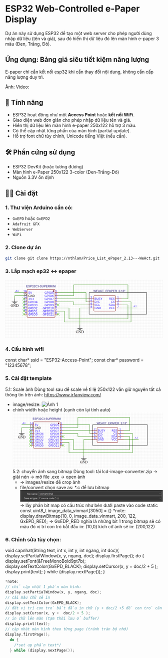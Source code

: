 # ESP32 Web-Controlled e-Paper Display

Dự án này sử dụng ESP32 để tạo một web server cho phép người dùng nhập dữ liệu (tên và giá), sau đó hiển thị dữ liệu đó lên màn hình e-paper 3 màu (Đen, Trắng, Đỏ).
## Ứng dụng: Bảng giá siêu tiết kiệm năng lượng
E-paper chỉ cần kết nối esp32 khi cần thay đổi nội dung, không cần cấp năng lượng duy trì.

Ảnh:
Video:

## 🚀 Tính năng

- ESP32 hoạt động như một **Access Point** hoặc **kết nối WiFi**.
- Giao diện web đơn giản cho phép nhập dữ liệu tên và giá.
- Hiển thị dữ liệu lên màn hình e-paper 250x122 hỗ trợ 3 màu.
- Có thể cập nhật từng phần của màn hình (partial update).
- Hỗ trợ font chữ tùy chỉnh, Unicode tiếng Việt (nếu cần).

## 🛠 Phần cứng sử dụng

- ESP32 DevKit (hoặc tương đương)
- Màn hình e-Paper 250x122 3-color (Đen-Trắng-Đỏ)
- Nguồn 3.3V ổn định

## 🧑‍💻 Cài đặt

### 1. Thư viện Arduino cần có:
- `GxEPD` hoặc `GxEPD2`
- `Adafruit GFX`
- `WebServer`
- `WiFi`

### 2. Clone dự án

```bash
git clone git clone https://nthlam/Price_List_ePaper_2.13---WeAct.git
```
### 3. Lắp mạch ep32 <-> epaper
![Ảnh mô tả](assets/schematic.png)

### 4. Cấu hình wifi 
const char* ssid = "ESP32-Access-Point";
const char* password = "12345678";

### 5. Cài đặt template
5.1: Scale ảnh
Dùng tool sau để scale về tỉ lệ 250x122 vẫn giữ nguyên tất cả thông tin trên ảnh:
https://www.irfanview.com/
- image/resize:
  ![Ảnh 1](assets/irfran_1(1).png)
- chỉnh width hoặc height (cạnh còn lại tính auto)
  ![Ảnh 2](assets/schematic.png)
5.2: chuyển ảnh sang bitmap
Dùng tool: tải lcd-image-converter.zip
-> giải nén -> mở file .exe
-> open ảnh
  - -> images/resize để crop ảnh
  - file/convert chọn save as: *.c để lưu bitmap
    ![Ảnh convert](assets/convert.png)
  -> lấy phần bit map có cấu trúc như bên dưới paste vào code
static const uint8_t image_data_vinmart[3050]  = {}
*note:  display.drawBitmap(10, 0, image_data_vinmart, 200, 122, GxEPD_RED);
=> GxEDP_RED nghĩa là những bit 1 trong bitmap sẽ có màu đỏ
vị trí con trỏ bắt đầu in: (10,0)
kích cỡ ảnh sẽ in: (200,122)

### 6. Chỉnh sửa tùy chọn:

void capnhat(String text, int x, int y, int ngang, int doc){
  display.setPartialWindow(x, y, ngang, doc);
  display.firstPage();
  do {
    display.setFont(&FreeMonoBold9pt7b);
    display.setTextColor(GxEPD_BLACK);
    display.setCursor(x, y +  doc/2 + 5 );
    display.print(text);
  } while (display.nextPage());
}

```cpp
*note:
// chỉ cập nhật 1 phần màn hình:
display.setPartialWindow(x, y, ngang, doc);
// cài màu chữ sẽ in
display.setTextColor(GxEPD_BLACK);
// đặt vị trí con trỏ bắt đầu in chữ (y + doc/2 +5 để con trỏ căn chữ giữa dòng)
display.setCursor(x, y +  doc/2 + 5 );
// in chữ lên màn (tạm thời lưu ở buffer)
display.print(text);
// cập nhật màn hình theo từng page (tránh tràn bộ nhớ)
display.firstPage();
  do {
    /*set up phần text*/
  } while (display.nextPage());














